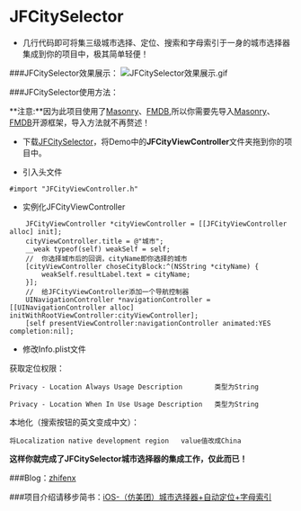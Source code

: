 # JFCitySelector

*	几行代码即可将集三级城市选择、定位、搜索和字母索引于一身的城市选择器集成到你的项目中，极其简单轻便！

###JFCitySelector效果展示：
![JFCitySelector效果展示.gif](http://upload-images.jianshu.io/upload_images/1707533-1da6dc92b57bdcf0.gif?imageMogr2/auto-orient/strip)

###JFCitySelector使用方法：

**注意:**因为此项目使用了[Masonry](https://github.com/SnapKit/Masonry)、[FMDB](https://github.com/ccgus/fmdb),所以你需要先导入[Masonry](https://github.com/SnapKit/Masonry)、[FMDB](https://github.com/ccgus/fmdb)开源框架，导入方法就不再赘述！

*  下载[JFCitySelector](https://github.com/zhifenx/JFCitySelector)，将Demo中的**JFCityViewController**文件夹拖到你的项目中。

*  引入头文件

```
#import "JFCityViewController.h"
```

*  实例化JFCityViewController

```
    JFCityViewController *cityViewController = [[JFCityViewController alloc] init];
    cityViewController.title = @"城市";
    __weak typeof(self) weakSelf = self;
    //  你选择城市后的回调，cityName即你选择的城市
    [cityViewController choseCityBlock:^(NSString *cityName) {
        weakSelf.resultLabel.text = cityName;
    }];
    //  给JFCityViewController添加一个导航控制器
    UINavigationController *navigationController = [[UINavigationController alloc] initWithRootViewController:cityViewController];
    [self presentViewController:navigationController animated:YES completion:nil];
```

*  修改Info.plist文件

获取定位权限：

```
Privacy - Location Always Usage Description        类型为String

Privacy - Location When In Use Usage Description   类型为String
```

本地化（搜索按钮的英文变成中文）：
```
将Localization native development region   value值改成China
```

**这样你就完成了JFCitySelector城市选择器的集成工作，仅此而已！**

###Blog：[zhifenx](http://www.jianshu.com/users/aef0f8eebe6d/latest_articles)

###项目介绍请移步简书：[iOS-（仿美团）城市选择器+自动定位+字母索引](http://www.jianshu.com/p/40bc4b6ddceb)